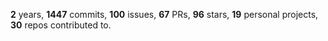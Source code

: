 **2** years, **1447** commits, **100** issues, **67** PRs, **96** stars, **19** personal projects, **30** repos contributed to.
